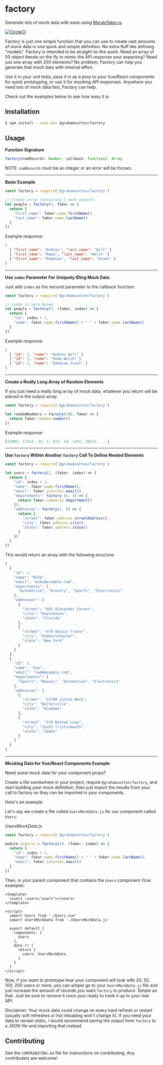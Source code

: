 # factory
Generate lots of mock data with ease using [Marak/faker.js](https://github.com/Marak/faker.js).

[![CircleCI](https://circleci.com/gh/grahamsutton/factory/tree/master.svg?style=svg)](https://circleci.com/gh/grahamsutton/factory/tree/master)

Factory is just one simple function that you can use to create vast amounts of mock data in one quick and simple
definition. No extra fluff like defining "models". Factory is intended to be straight-to-the-point. Need an array
of 50 object literals on the fly to mimic the API response your expecting? Need just one array with 200 elements?
No problem, Factory can help you generate that mock data with minimal effort.

Use it in your unit tests, pass it in as a prop to your Vue/React components for quick prototyping, or use it for
mocking API responses. Anywhere you need lots of mock data fast, Factory can help.

Check out the examples below to see how easy it is.

## Installation

```sh
$ npm install --save-dev @grahamsutton/factory
```

## Usage

**Function Signature**

```js
factory(numRecords: Number, callback: Function): Array
```

NOTE: `numRecords` must be an integer or an error will be thrown.

---

**Basic Example**

```js
const factory = require('@grahamsutton/factory')

// Create array containing 3 mock objects
let people = factory(3, faker => {
  return {
    "first_name": faker.name.firstName(),
    "last_name": faker.name.lastName()
  }
})
````
Example response:

```json
[
  { "first_name": "Andres", "last_name": "Will" }
  { "first_name": "Roma", "last_name": "Welch" }
  { "first_name": "Emmalee", "last_name": "Grant" }
]
```

---

**Use `index` Parameter For Uniquely IDing Mock Data**

Just add `index` as the second parameter to the callback function:

```js
const factory = require('@grahamsutton/factory')

// index is zero-based
let people = factory(3, (faker, index) => {
  return {
    "id": index + 1,
    "name": faker.name.firstName() + " " + faker.name.lastName()
  }
})
````

Example response:

```json
[
  { "id": 1, "name": "Andres Will" }
  { "id": 2, "name": "Roma Welch" }
  { "id": 3, "name": "Emmalee Grant" }
]
```

---

**Create a Really Long Array of Random Elements**

If you just need a really long array of mock data, whatever you return will be
placed in the output array:

```js
const factory = require('@grahamsutton/factory')

let randomNumbers = factory(200, faker => {
  return faker.random.number()
})
````

Example response:

```js
[22892, 12314, 34, 2, 812, 54, 1242, 28532, ...]
```

---

**Use `factory` Within Another `factory` Call To Define Nested Elements**

```js
const factory = require('@grahamsutton/factory')

let users = factory(2, (faker, index) => {
  return {
    "id": index + 1,
    "name": faker.name.firstName(),
    "email": faker.internet.email(),
    "departments": factory (4, () => {
      return faker.commerce.department()
    }),
    "addresses": factory(2, () => {
      return {
        "street": faker.address.streetAddress(),
        "city": faker.address.city(),
        "state": faker.address.state()
      }
    })
  }
})
```

This would return an array with the following structure:

```js
[
  {
    "id": 1,
    "name": "Mike",
    "email": "mike@example.com",
    "departments": [
      "Automotive", "Grocery", "Sports", "Electronics"
    ],
    "addresses": [
      {
        "street": "665 Alexander Corner",
        "city": "Doylehaven",
        "state": "Florida"
      },
      {
        "street": "479 Adrain Tracer",
        "city": "Dibbertchester",
        "state": "New York"
      }
    ]
  },
  {
    "id": 2,
    "name": "Sam",
    "email": "sam@example.com",
    "departments": [
      "Sports", "Beauty", "Automotive", "Electronics"
    ],
    "addresses": [
      {
        "street": "12780 Juston Neck",
        "city": "Walterville",
        "state": "Alabama"
      },
      {
        "street": "579 Rashad Loop",
        "city": "South Tristinmouth",
        "state": "Idaho"
      }
    ]
  }
]
```

---

**Mocking Data for Vue/React Components Example**

Need some mock data for your component props?

Create a file somewhere in your project, require `@grahamsutton/factory`, and start building your mock
definition, then just export the results from your call to factory so they can be imported in your
components.

Here's an example.

Let's say we create a file called `UsersMockData.js` for our component called `Users`:

*UsersMockData.js*

```js
const factory = require('@grahamsutton/factory')

module.exports = factory(10, (faker, index) => {
  return {
    "id": index + 1,
    "name": faker.name.firstName() + " " + faker.name.lastName(),
    "email": faker.internet.email()
  }
})
```

Then, in your parent component that contains the `Users` component (Vue example):

```vue
<template>
  <users :users="users"></users>
</template>

<script>
  import Users from './Users.vue'
  import UsersMockData from './UsersMockData.js'

  export default {
    components: {
      Users
    },
    data () {
      return {
        users: UsersMockData
      }
    }
  }
</script>
```

Now, if you want to prototype how your component will look with 20, 50, 100, 200 users or more, you can simple go to your `UsersMockData.js`
file and just increase the amount of records you want `factory` to produce. Simple as that. Just be sure to remove it once your ready to hook
it up to your real API.

Disclaimer: Your mock data could change on every hard refresh or restart (usually soft refreshes or hot reloading won't change it). If
you need your data to remain static, I would recommend saving the output from `factory` to a JSON file and importing that instead.

## Contributing

See the `CONTRIBUTING.md` file for instructions on contributing. Any contributers are welcome!
